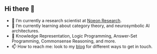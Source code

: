 ## Hi there 👋

- 🔭 I’m currently a research scientist at [Noeon Research](https://noeon.ai).
- 🌱 I’m currently learning about category theory, and neurosymbolic AI architectures.
- 💬 Knowledge Representation, Logic Programming, Answer-Set Programming, Commonsense Reasoning, and more.
- 📫 How to reach me: look to my [blog](https://gregory-gelfond.com) for different ways to get in touch.
